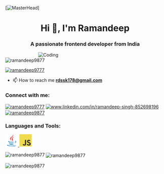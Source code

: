 [![MasterHead](https://as1.ftcdn.net/v2/jpg/02/22/96/70/1000_F_222967089_uftweUTsmcqiDYMzFXvSdOI0AfwxNqa7.jpg)]
<h1 align="center">Hi 👋, I'm Ramandeep</h1>
<h3 align="center">A passionate frontend developer from India</h3>
<img align="right" alt="Coding" width="400" src="https://i.pinimg.com/originals/81/17/8b/81178b47a8598f0c81c4799f2cdd4057.gif">

<p align="left"> <img src="https://komarev.com/ghpvc/?username=ramandeep9877&label=Profile%20views&color=0e75b6&style=flat" alt="ramandeep9877" /> </p>

<p align="left"> <a href="https://twitter.com/ramandeep9777" target="blank"><img src="https://img.shields.io/twitter/follow/ramandeep9777?logo=twitter&style=for-the-badge" alt="ramandeep9777" /></a> </p>

- 📫 How to reach me **rdssk178@gmail.com**

<h3 align="left">Connect with me:</h3>
<p align="left">
<a href="https://twitter.com/ramandeep9777" target="blank"><img align="center" src="https://raw.githubusercontent.com/rahuldkjain/github-profile-readme-generator/master/src/images/icons/Social/twitter.svg" alt="ramandeep9777" height="30" width="40" /></a>
<a href="https://linkedin.com/in/www.linkedin.com/in/ramandeep-singh-852698196" target="blank"><img align="center" src="https://raw.githubusercontent.com/rahuldkjain/github-profile-readme-generator/master/src/images/icons/Social/linked-in-alt.svg" alt="www.linkedin.com/in/ramandeep-singh-852698196" height="30" width="40" /></a>
<a href="https://www.leetcode.com/ramandeep9877" target="blank"><img align="center" src="https://raw.githubusercontent.com/rahuldkjain/github-profile-readme-generator/master/src/images/icons/Social/leet-code.svg" alt="ramandeep9877" height="30" width="40" /></a>
</p>

<h3 align="left">Languages and Tools:</h3>
<p align="left"> <a href="https://www.java.com" target="_blank" rel="noreferrer"> <img src="https://raw.githubusercontent.com/devicons/devicon/master/icons/java/java-original.svg" alt="java" width="40" height="40"/> </a> <a href="https://developer.mozilla.org/en-US/docs/Web/JavaScript" target="_blank" rel="noreferrer"> <img src="https://raw.githubusercontent.com/devicons/devicon/master/icons/javascript/javascript-original.svg" alt="javascript" width="40" height="40"/> </a> </p>

<p><img align="left" src="https://github-readme-stats.vercel.app/api/top-langs?username=ramandeep9877&show_icons=true&locale=en&layout=compact" alt="ramandeep9877" /></p>

<p>&nbsp;<img align="center" src="https://github-readme-stats.vercel.app/api?username=ramandeep9877&show_icons=true&locale=en" alt="ramandeep9877" /></p>

<p><img align="center" src="https://github-readme-streak-stats.herokuapp.com/?user=ramandeep9877&" alt="ramandeep9877" /></p>
